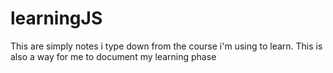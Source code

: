 # learningJS
 This are simply notes i type down from the course i'm using to learn. This is also a way for me to document my learning phase
